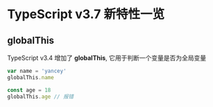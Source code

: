 # TypeScript v3.7 新特性一览

## globalThis

TypeScript v3.4 增加了 **globalThis**, 它用于判断一个变量是否为全局变量

```ts
var name = 'yancey'
globalThis.name

const age = 18
globalThis.age // 报错
```

